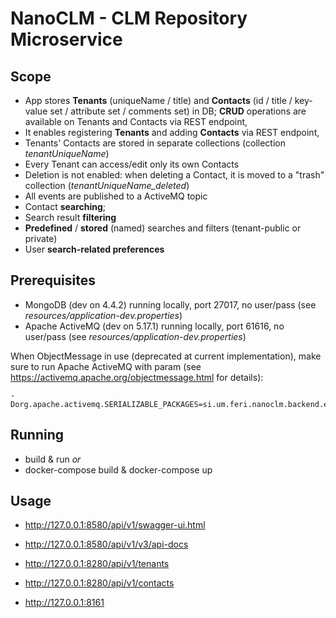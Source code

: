 # NanoCLM - CLM Repository Microservice

## Scope
- App stores **Tenants** (uniqueName / title) and **Contacts** (id / title / key-value set / attribute set / comments set) in DB;
  **CRUD** operations are available on Tenants and Contacts via REST endpoint,
- It enables registering **Tenants** and adding **Contacts** via REST endpoint,
- Tenants' Contacts are stored in separate collections (collection _tenantUniqueName_)
- Every Tenant can access/edit only its own Contacts
- Deletion is not enabled: when deleting a Contact, it is moved to a "trash" collection (_tenantUniqueName_deleted_)
- All events are published to a ActiveMQ topic
- Contact **searching**;
- Search result **filtering**
- **Predefined** / **stored** (named) searches and filters (tenant-public or private)
- User **search-related preferences**

## Prerequisites
- MongoDB (dev on 4.4.2) running locally, port 27017, no user/pass (see _resources/application-dev.properties_)
- Apache ActiveMQ (dev on 5.17.1) running locally, port 61616, no user/pass (see _resources/application-dev.properties_)

When ObjectMessage in use (deprecated at current implementation), make sure to run 
Apache ActiveMQ with param (see https://activemq.apache.org/objectmessage.html for details):
```
-Dorg.apache.activemq.SERIALIZABLE_PACKAGES=si.um.feri.nanoclm.backend.events,java.time
```

## Running
- build & run *or*
- docker-compose build & docker-compose up

## Usage
- http://127.0.0.1:8580/api/v1/swagger-ui.html
- http://127.0.0.1:8580/api/v1/v3/api-docs


- http://127.0.0.1:8280/api/v1/tenants
- http://127.0.0.1:8280/api/v1/contacts
  
- http://127.0.0.1:8161

